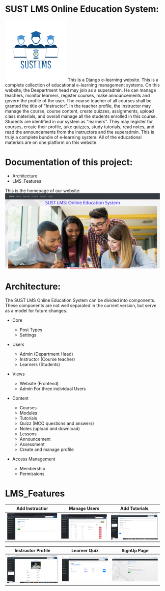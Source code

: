 # SUST LMS Online Education System: 
![plot](https://github.com/parvez86/LearningManagementSystem/blob/main/static/img/logo.png)  This is a Django e-learning website. This is a complete collection of educational e-learning management systems. On this website, the Deepartment head may join as a superadmin. He can manage teachers, monitor learners, register courses, make announcements and govern the profile of the user. The course teacher of all courses shall be granted the title of "Instructor". In the teacher profile, the instructor may manage the course, course content, create quizzes, assignments, upload class materials, and overall manage all the students enrolled in this course. Students are identified in our system as "learners". They may register for courses, create their profile, take quizzes, study tutorials, read notes, and read the announcements from the instructors and the superadmin. This is truly a complete bundle of e-learning system. All of the educational materials are on one platform on this website.


# Documentation of this project:
- Architecture
- LMS_Features

This is the homepage of our website:
![](https://github.com/parvez86/LearningManagementSystem/blob/main/home_page.PNG)

# Architecture:
The SUST LMS Online Education System can be divided into components. These components are not well separated in the current version, but serve as a model for future changes.
- Core
  - Post Types
  - Settings

- Users
   - Admin (Department Head)
   - Instructor (Course teacher)
   - Learners (Students)

 - Views
   - Website (Frontend)
   - Admin For three individual Users

 - Content
   - Courses
   - Modules
   - Tutorials
   - Quizz (MCQ questions and answers)
   - Notes (upload and download)
   - Lessons
   - Announcement
   - Assessment
   - Create and manage profile

 - Access Management
   - Membership
   - Permissions



LMS_Features
=============


|Add Instructior   |Manage Users |Add Tutorials  |
|:---------------:  |:-----------:|:-------:|
|![add_Instructior]|![manage_users]|![add_tutorials]  |


|Instructor Profile   |  Learner Quiz |  SignUp Page |
|:-------------------:|:-------------:|:------------:|
|![instructor_profile]|![learner_quiz]|![signup_page]|


[add_Instructior]: https://github.com/parvez86/LearningManagementSystem/blob/main/static/admin_add_instructor.PNG
[manage_users]: https://github.com/parvez86/LearningManagementSystem/blob/main/static/admin_manage_users.PNG
[add_tutorials]: https://github.com/parvez86/LearningManagementSystem/blob/main/static/instructor_add_tutorial.png
[instructor_profile]: https://github.com/parvez86/LearningManagementSystem/blob/main/static/instructor_profile.png
[learner_quiz]: https://github.com/parvez86/LearningManagementSystem/blob/main/static/learner_quiz.PNG
[signup_page]:  https://github.com/parvez86/LearningManagementSystem/blob/main/static/signup_page.PNG
